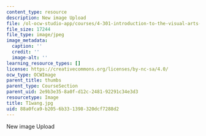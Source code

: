 ```yaml
---
content_type: resource
description: New image Upload
file: /ol-ocw-studio-app/courses/4-301-introduction-to-the-visual-arts-spring-2007/88a0fca9b2056b331398320dcf7288d2_T1wang.jpg
file_size: 17244
file_type: image/jpeg
image_metadata:
  caption: ''
  credit: ''
  image-alt: ''
learning_resource_types: []
license: https://creativecommons.org/licenses/by-nc-sa/4.0/
ocw_type: OCWImage
parent_title: thumbs
parent_type: CourseSection
parent_uid: 2e9b3e35-8a0f-d12c-2481-92291c34e3d3
resourcetype: Image
title: T1wang.jpg
uid: 88a0fca9-b205-6b33-1398-320dcf7288d2
---
```

New image Upload